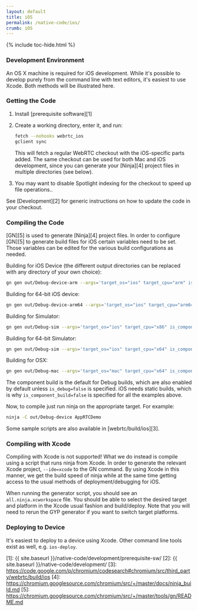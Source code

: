 ```yaml
---
layout: default
title: iOS
permalink: /native-code/ios/
crumb: iOS
---
```



{% include toc-hide.html %}


### Development Environment

An OS X machine is required for iOS development. While it's possible to
develop purely from the command line with text editors, it's easiest to use
Xcode. Both methods will be illustrated here.


### Getting the Code

  1. Install [prerequisite software][1]

  2. Create a working directory, enter it, and run:

     ~~~~~ bash
     fetch --nohooks webrtc_ios
     gclient sync
     ~~~~~

     This will fetch a regular WebRTC checkout with the iOS-specific parts
     added. The same checkout can be used for both Mac and iOS development,
     since you can generate your [Ninja][4] project files in multiple
     directories (see below).

  3. You may want to disable Spotlight indexing for the checkout to speed up
     file operations..

See [Development][2] for generic instructions on how
to update the code in your checkout.


### Compiling the Code

[GN][5] is used to generate [Ninja][4] project files. In order to configure
[GN][5] to generate build files for iOS certain variables need to be set.
Those variables can be edited for the various build configurations as needed.

Building for iOS Device (the different output directories can be replaced with any
directory of your own choice):

~~~~~ bash
gn gen out/Debug-device-arm --args='target_os="ios" target_cpu="arm" is_component_build=false'
~~~~~

Building for 64-bit iOS device:

~~~~~ bash
gn gen out/Debug-device-arm64 --args='target_os="ios" target_cpu="arm64" is_component_build=false'
~~~~~

Building for Simulator:

~~~~~ bash
gn gen out/Debug-sim --args='target_os="ios" target_cpu="x86" is_component_build=false'
~~~~~

Building for 64-bit Simulator:

~~~~~ bash
gn gen out/Debug-sim --args='target_os="ios" target_cpu="x64" is_component_build=false'
~~~~~

Building for OSX:

~~~~~ bash
gn gen out/Debug-mac --args='target_os="mac" target_cpu="x64" is_component_build=false'
~~~~~

The component build is the default for Debug builds, which are also enabled by
default unless `is_debug=false` is specified. iOS needs static builds, which is
why `is_component_build=false` is specified for all the examples above.


Now, to compile just run ninja on the appropriate target. For example:

~~~~~ bash
ninja -C out/Debug-device AppRTCDemo
~~~~~

Some sample scripts are also available in [webrtc/build/ios][3].


### Compiling with Xcode

Compiling with Xcode is not supported! What we do instead is compile using a
script that runs ninja from Xcode. In order to generate the relevant Xcode
project, `--ide=xcode` to the GN command. By using Xcode in this manner, we get
the build speed of ninja while at the same time getting access to the usual
methods of deployment/debugging for iOS.

When running the generator script, you should see an `all.ninja.xcworkspace`
file. You should be able to select the desired target and platform in the
Xcode usual fashion and build/deploy. Note that you will need to rerun the
GYP generator if you want to switch target platforms.


### Deploying to Device

It's easiest to deploy to a device using Xcode. Other command line tools exist
as well, e.g. `ios-deploy`.


[1]: {{ site.baseurl }}/native-code/development/prerequisite-sw/
[2]: {{ site.baseurl }}/native-code/development/
[3]: https://code.google.com/p/chromium/codesearch#chromium/src/third_party/webrtc/build/ios
[4]: https://chromium.googlesource.com/chromium/src/+/master/docs/ninja_build.md
[5]: https://chromium.googlesource.com/chromium/src/+/master/tools/gn/README.md
